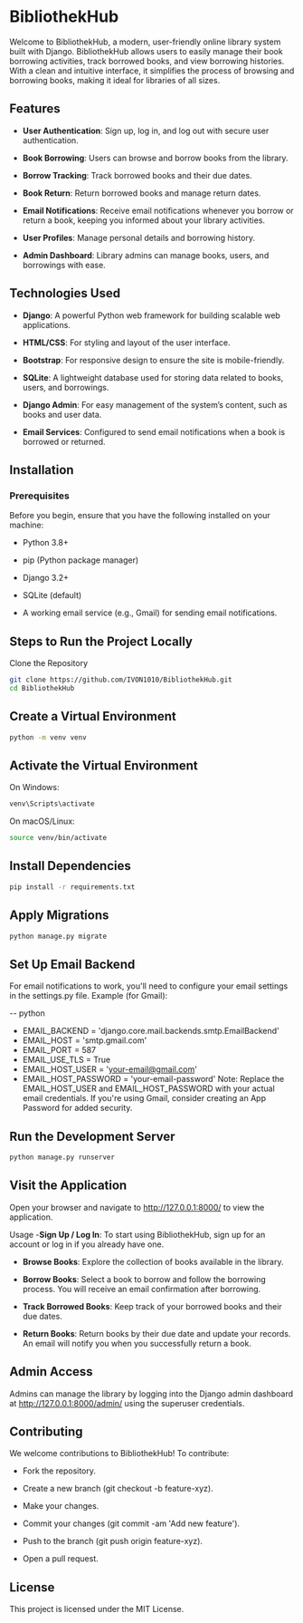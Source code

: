 # BibliothekHub
Welcome to BibliothekHub, a modern, user-friendly online library system built with Django. BibliothekHub allows users to easily manage their book borrowing activities, track borrowed books, and view borrowing histories. With a clean and intuitive interface, it simplifies the process of browsing and borrowing books, making it ideal for libraries of all sizes.

## Features
- **User Authentication**: Sign up, log in, and log out with secure user authentication.

- **Book Borrowing**: Users can browse and borrow books from the library.

- **Borrow Tracking**: Track borrowed books and their due dates.

- **Book Return**: Return borrowed books and manage return dates.

- **Email Notifications**: Receive email notifications whenever you borrow or return a book, keeping you informed about your library activities.

- **User Profiles**: Manage personal details and borrowing history.

- **Admin Dashboard**: Library admins can manage books, users, and borrowings with ease.

## Technologies Used
- **Django**: A powerful Python web framework for building scalable web applications.

- **HTML/CSS**: For styling and layout of the user interface.

- **Bootstrap**: For responsive design to ensure the site is mobile-friendly.

- **SQLite**: A lightweight database used for storing data related to books, users, and borrowings.

- **Django Admin**: For easy management of the system’s content, such as books and user data.

- **Email Services**: Configured to send email notifications when a book is borrowed or returned.

## Installation
### Prerequisites
Before you begin, ensure that you have the following installed on your machine:

- Python 3.8+

- pip (Python package manager)

- Django 3.2+

- SQLite (default)

- A working email service (e.g., Gmail) for sending email notifications.

## Steps to Run the Project Locally
Clone the Repository

```bash
git clone https://github.com/IVON1010/BibliothekHub.git
cd BibliothekHub
```
## Create a Virtual Environment

```bash
python -m venv venv
```
## Activate the Virtual Environment

On Windows:

```bash
venv\Scripts\activate
```
On macOS/Linux:

```bash
source venv/bin/activate
```
## Install Dependencies

```bash
pip install -r requirements.txt
```
## Apply Migrations

```bash
python manage.py migrate
```
## Set Up Email Backend

For email notifications to work, you'll need to configure your email settings in the settings.py file. Example (for Gmail):

-- python
- EMAIL_BACKEND = 'django.core.mail.backends.smtp.EmailBackend'
- EMAIL_HOST = 'smtp.gmail.com'
- EMAIL_PORT = 587
- EMAIL_USE_TLS = True
- EMAIL_HOST_USER = 'your-email@gmail.com'
- EMAIL_HOST_PASSWORD = 'your-email-password'
Note: Replace the EMAIL_HOST_USER and EMAIL_HOST_PASSWORD with your actual email credentials. If you're using Gmail, consider creating an App Password for added security.

## Run the Development Server

```bash
python manage.py runserver
```
## Visit the Application

Open your browser and navigate to http://127.0.0.1:8000/ to view the application.

Usage
-**Sign Up / Log In**: To start using BibliothekHub, sign up for an account or log in if you already have one.

- **Browse Books**: Explore the collection of books available in the library.

- **Borrow Books**: Select a book to borrow and follow the borrowing process. You will receive an email confirmation after borrowing.

- **Track Borrowed Books**: Keep track of your borrowed books and their due dates.

- **Return Books**: Return books by their due date and update your records. An email will notify you when you successfully return a book.

## Admin Access
Admins can manage the library by logging into the Django admin dashboard at http://127.0.0.1:8000/admin/ using the superuser credentials.

## Contributing
We welcome contributions to BibliothekHub! To contribute:

- Fork the repository.

- Create a new branch (git checkout -b feature-xyz).

- Make your changes.

- Commit your changes (git commit -am 'Add new feature').

- Push to the branch (git push origin feature-xyz).

- Open a pull request.

## License
This project is licensed under the MIT License.

